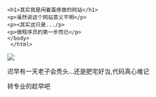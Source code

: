 <!DOCTYPE html>
<html>
  <head>
    <meta charset="utf-8">
    <title>做网站测试(huangmintao.io)</title>
    </head>
  <body>
    
    <h1>其实我是闲着蛋疼做的网站</h1>
    <p>虽然说这个网站意义不明</p>
    <p><其实这只是.../p>
    <p>做程序员的第一步而已</p>
    </body>
     </html>
<image src="20170728111134581.jpg"/>

<p>迟早有一天老子会秃头...还是肥宅好当,代码真心难记</p>

<p>转专业的趁早吧</p>

